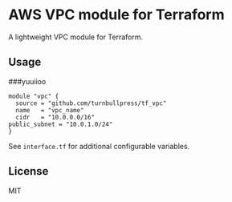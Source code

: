 # AWS VPC module for Terraform
A lightweight VPC module for Terraform.
## Usage
###yuuiioo
```
module "vpc" {
  source = "github.com/turnbullpress/tf_vpc"
  name   = "vpc_name"
  cidr   = "10.0.0.0/16"
public_subnet = "10.0.1.0/24"
}
```
See `interface.tf` for additional configurable variables.
## License
MIT
